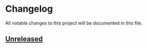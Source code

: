 # Changelog

All notable changes to this project will be documented in this file.

## [Unreleased](https://github.com/figuren-theater/ft-interactive/compare/1.0.11...HEAD)



